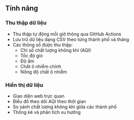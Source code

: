 
## Tính năng

### Thu thập dữ liệu
- Thu thập tự động mỗi giờ thông qua GitHub Actions
- Lưu trữ dữ liệu dạng CSV theo từng thành phố và tháng
- Các thông số được thu thập:
  - Chỉ số chất lượng không khí (AQI)
  - Tốc độ gió
  - Độ ẩm
  - Chất ô nhiễm chính
  - Nồng độ chất ô nhiễm

### Hiển thị dữ liệu
- Giao diện web trực quan
- Biểu đồ theo dõi AQI theo thời gian
- So sánh chất lượng không khí giữa các thành phố
- Thống kê và phân tích xu hướng




